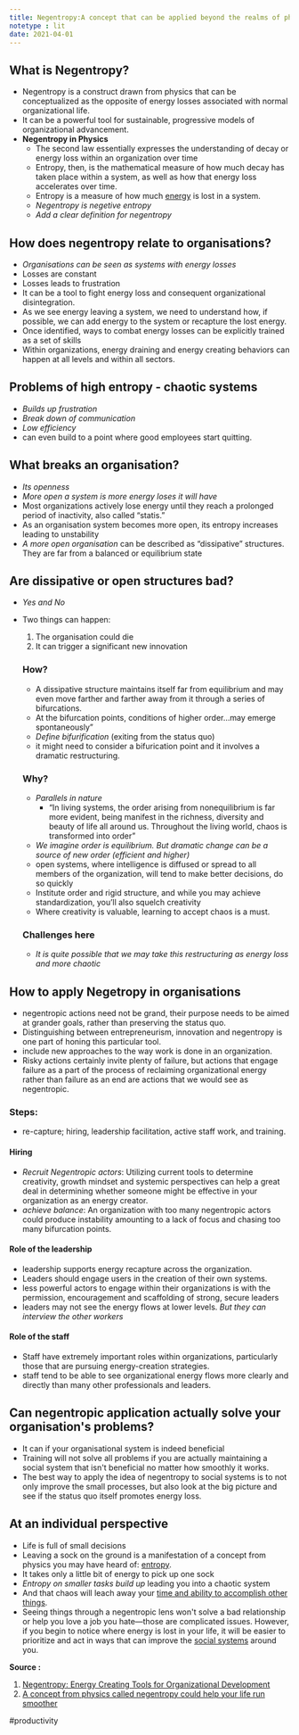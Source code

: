 ```yaml
---
title: Negentropy:A concept that can be applied beyond the realms of physics
notetype : lit
date: 2021-04-01
---
```

## What is Negentropy?
- Negentropy is a construct drawn from physics that can be conceptualized as the opposite of energy losses associated with normal organizational life. 
- It can be a powerful tool for sustainable, progressive models of organizational advancement.
- **Negentropy in Physics**
	- The second law essentially expresses the understanding of decay or energy loss within an organization over time
	- Entropy, then, is the mathematical measure of how much decay has taken place within a system, as well as how that energy loss accelerates over time.
	-  Entropy is a measure of how much [energy](https://phys.org/tags/energy/) is lost in a system.
	- _Negentropy is negetive entropy_
	- _Add a clear definition for negentropy_


## How does negentropy relate to organisations?
- _Organisations can be seen as systems with energy losses_
- Losses are constant
- Losses leads to frustration
- It can be  a tool to fight energy loss and consequent organizational disintegration.
- As we see energy leaving a system, we need to understand how, if possible, we can add energy to the system or recapture the lost energy.
-  Once identified, ways to combat energy losses can be explicitly trained as a set of skills
-  Within organizations, energy draining and energy creating behaviors can happen at all levels and within all sectors.

## Problems of high entropy - chaotic systems
- _Builds up frustration_
- _Break down of communication_
- _Low efficiency_
- can even build to a point where good employees start quitting.



## What breaks an organisation?
- _Its openness_
- _More open a system is more energy loses it will have_
- Most organizations actively lose energy until they reach a prolonged period of inactivity, also called “statis.”
- As an organisation system becomes more open, its entropy increases leading to unstability
- _A more open organisation_ can be described as “dissipative” structures. They are  far from a balanced or equilibrium state


## Are dissipative or open structures bad?
- _Yes and No_
- Two things can happen:
	1. The organisation could die
	2. It can trigger a significant new innovation
	
	### How?
	- A dissipative structure maintains itself far from equilibrium and may even move farther and farther away from it through a series of bifurcations.  
	-  At the bifurcation points, conditions of higher order…may emerge spontaneously”
	-  _Define bifurification_ (exiting from the status quo)
	-  it might need to consider a bifurication point and it involves a dramatic restructuring.
	
	### Why?
	- _Parallels in nature_
		- “In living systems, the order arising from nonequilibrium is far more evident, being manifest in the richness, diversity and beauty of life all around us. Throughout the living world, chaos is transformed into order”
	- *We imagine order is equilibrium. But dramatic change can be a source of new order (efficient and higher)*
	- open systems, where intelligence is diffused or spread to all members of the organization, will tend to make better decisions, do so quickly
	-  Institute order and rigid structure, and while you may achieve standardization, you’ll also squelch creativity
	-  Where creativity is valuable, learning to accept chaos is a must.


	### Challenges here
	-  *It is quite possible that we may take this restructuring as energy loss and more chaotic*


## How to apply Negetropy in organisations
- negentropic actions need not be grand, their purpose needs to be aimed at grander goals, rather than preserving the status quo.
- Distinguishing between entrepreneurism, innovation and negentropy is one part of honing this particular tool.
- include new approaches to the way work is done in an organization.
- Risky actions certainly invite plenty of failure, but actions that engage failure as a part of the process of reclaiming organizational energy rather than failure as an end are actions that we would see as negentropic.
### Steps:
- re-capture; hiring, leadership facilitation, active staff work, and training.
#### Hiring
- *Recruit Negentropic actors*: Utilizing current tools to determine creativity, growth mindset and systemic perspectives can help a great deal in determining whether someone might be effective in your organization as an energy creator.
- *achieve balance*: An organization with too many negentropic actors could produce instability amounting to a lack of focus and chasing too many bifurcation points.
#### Role of the leadership
- leadership supports energy recapture across the organization.
- Leaders should engage users in the creation of their own systems.
- less powerful actors to engage within their organizations is with the permission, encouragement and scaffolding of strong, secure leaders
- leaders  may not see the energy flows at lower levels. _But they can interview the other workers_
#### Role of the staff
- Staff have extremely important roles within organizations, particularly those that are pursuing energy-creation strategies.
- staff tend to be able to see organizational energy flows more clearly and directly than many other professionals and leaders.



## Can negentropic application actually solve your organisation's problems?
- It can if your organisational system is indeed beneficial
- Training will not solve all problems if you are actually maintaining a social system that isn't beneficial no matter how smoothly it works.
- The best way to apply the idea of negentropy to social systems is to not only improve the small processes, but also look at the big picture and see if the status quo itself promotes energy loss.



## At an individual perspective
- Life is full of small decisions
- Leaving a sock on the ground is a manifestation of a concept from physics you may have heard of: [entropy](https://en.wikipedia.org/wiki/Entropy).
-  It takes only a little bit of energy to pick up one sock
-  _Entropy on smaller tasks build up_ leading you into a chaotic system
-  And that chaos will leach away your [time and ability to accomplish other things](https://www.fastcompany.com/1842000/company-chaos-you-dont-know-youre-creating).
-  Seeing things through a negentropic lens won't solve a bad relationship or help you love a job you hate—those are complicated issues. However, if you begin to notice where energy is lost in your life, it will be easier to prioritize and act in ways that can improve the [social systems](https://phys.org/tags/social+systems/) around you.


**Source :**
1. [Negentropy: Energy Creating Tools for Organizational Development](https://link.springer.com/article/10.1007/s11528-019-00448-5)
2.  [A concept from physics called negentropy could help your life run smoother](https://phys.org/news/2021-03-concept-physics-negentropy-life-smoother.html)

#productivity


